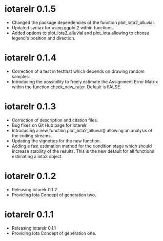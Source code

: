 # iotarelr 0.1.5
* Changed the package dependencies of the function plot_iota2_alluvial.
* Updated syntax for using ggplot2 within functions.
* Added options to plot_iota2_alluvial and plot_iota allowing to choose legend's
position and direction.

# iotarelr 0.1.4
* Correction of a test in testthat which depends on drawing random samples.
* Introducing the possibility to freely estimate the Assignment Error Matrix
within the function check_new_rater. Default is FALSE.

# iotarelr 0.1.3 
* Correction of description and citation files.
* Bug fixes on Git Hub page for iotarelr.
* Introducing a new function plot_iota2_alluvial() allowing an analysis of the
coding streams.
* Updating the vignettes for the new function.
* Adding a fast estimation method for the condition stage which should increase
stability of the results. This is the new default for all functions estimating
a iota2 object.

# iotarelr 0.1.2
* Releasing iotarelr 0.1.2
* Providing Iota Concept of generation two.

# iotarelr 0.1.1
* Releasing iotarelr 0.1.1
* Providing Iota Concept of generation one.


